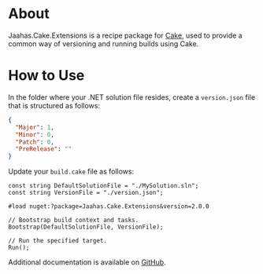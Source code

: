 # About

Jaahas.Cake.Extensions is a recipe package for [Cake](https://cakebuild.net), used to provide a common way of versioning and running builds using Cake.

# How to Use

In the folder where your .NET solution file resides, create a `version.json` file that is structured as follows:

```json
{
  "Major": 1,
  "Minor": 0,
  "Patch": 0,
  "PreRelease": ""
}
```

Update your `build.cake` file as follows:

```cake
const string DefaultSolutionFile = "./MySolution.sln";
const string VersionFile = "./version.json";

#load nuget:?package=Jaahas.Cake.Extensions&version=2.0.0

// Bootstrap build context and tasks.
Bootstrap(DefaultSolutionFile, VersionFile);

// Run the specified target.
Run();
```

Additional documentation is available on [GitHub](https://github.com/wazzamatazz/cake-recipes).
